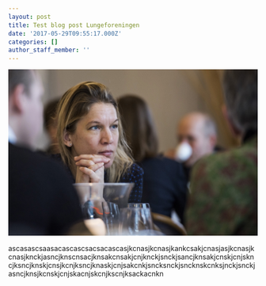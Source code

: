 ```yaml
---
layout: post
title: Test blog post Lungeforeningen
date: '2017-05-29T09:55:17.000Z'
categories: []
author_staff_member: ''
---
```



![](/images/splash.jpg)

ascasascsaasacascascsacsacascasjkcnasjkcnasjkankcsakjcnasjasjkcnasjkcnasjknckjasncjknscnsacjknsakcnsakjcnjknckjsnckjsancjknsakjcnskjcnjskncjksncjknskjcnsjkcnjksncjknaskjcnjsakcnkjsncksnckjsncknskcnksjnckjsnckjasncjknsjkcnskjcnjskacnjskcnjkscnjksackacnkn